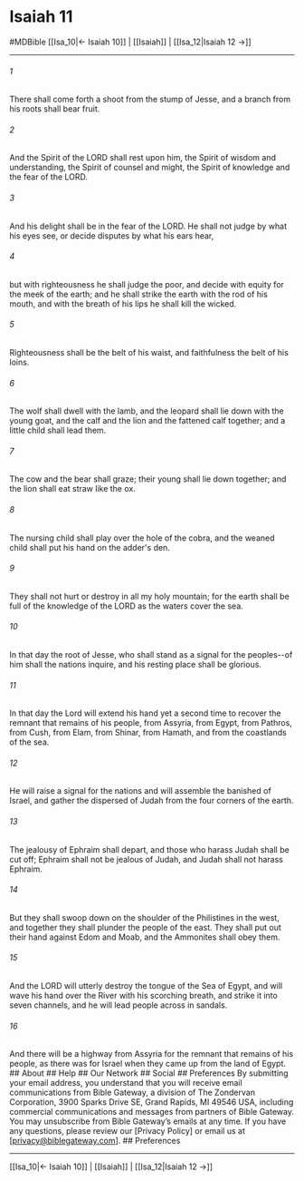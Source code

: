 # Isaiah 11
#MDBible
[[Isa_10|← Isaiah 10]] | [[Isaiah]] | [[Isa_12|Isaiah 12 →]]

***


###### 1 
There shall come forth a shoot from the stump of Jesse, and a branch from his roots shall bear fruit. 

###### 2 
And the Spirit of the LORD shall rest upon him, the Spirit of wisdom and understanding, the Spirit of counsel and might, the Spirit of knowledge and the fear of the LORD. 

###### 3 
And his delight shall be in the fear of the LORD. He shall not judge by what his eyes see, or decide disputes by what his ears hear, 

###### 4 
but with righteousness he shall judge the poor, and decide with equity for the meek of the earth; and he shall strike the earth with the rod of his mouth, and with the breath of his lips he shall kill the wicked. 

###### 5 
Righteousness shall be the belt of his waist, and faithfulness the belt of his loins. 

###### 6 
The wolf shall dwell with the lamb, and the leopard shall lie down with the young goat, and the calf and the lion and the fattened calf together; and a little child shall lead them. 

###### 7 
The cow and the bear shall graze; their young shall lie down together; and the lion shall eat straw like the ox. 

###### 8 
The nursing child shall play over the hole of the cobra, and the weaned child shall put his hand on the adder's den. 

###### 9 
They shall not hurt or destroy in all my holy mountain; for the earth shall be full of the knowledge of the LORD as the waters cover the sea. 

###### 10 
In that day the root of Jesse, who shall stand as a signal for the peoples--of him shall the nations inquire, and his resting place shall be glorious. 

###### 11 
In that day the Lord will extend his hand yet a second time to recover the remnant that remains of his people, from Assyria, from Egypt, from Pathros, from Cush, from Elam, from Shinar, from Hamath, and from the coastlands of the sea. 

###### 12 
He will raise a signal for the nations and will assemble the banished of Israel, and gather the dispersed of Judah from the four corners of the earth. 

###### 13 
The jealousy of Ephraim shall depart, and those who harass Judah shall be cut off; Ephraim shall not be jealous of Judah, and Judah shall not harass Ephraim. 

###### 14 
But they shall swoop down on the shoulder of the Philistines in the west, and together they shall plunder the people of the east. They shall put out their hand against Edom and Moab, and the Ammonites shall obey them. 

###### 15 
And the LORD will utterly destroy the tongue of the Sea of Egypt, and will wave his hand over the River with his scorching breath, and strike it into seven channels, and he will lead people across in sandals. 

###### 16 
And there will be a highway from Assyria for the remnant that remains of his people, as there was for Israel when they came up from the land of Egypt. ## About ## Help ## Our Network ## Social ## Preferences By submitting your email address, you understand that you will receive email communications from Bible Gateway, a division of The Zondervan Corporation, 3900 Sparks Drive SE, Grand Rapids, MI 49546 USA, including commercial communications and messages from partners of Bible Gateway. You may unsubscribe from Bible Gateway&rsquo;s emails at any time. If you have any questions, please review our [Privacy Policy] or email us at [privacy@biblegateway.com]. ## Preferences

***

[[Isa_10|← Isaiah 10]] | [[Isaiah]] | [[Isa_12|Isaiah 12 →]]
